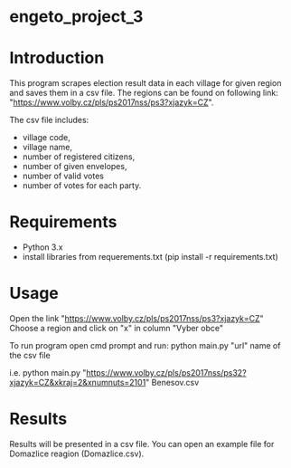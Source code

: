 # engeto_project_3

# Introduction
This program scrapes election result data in each village for given region and saves them in a csv file. The regions can be found on following link: "https://www.volby.cz/pls/ps2017nss/ps3?xjazyk=CZ".

The csv file includes:
- village code, 
- village name, 
- number of registered citizens, 
- number of given envelopes, 
- number of valid votes
- number of votes for each party.

# Requirements
- Python 3.x
- install libraries from requerements.txt (pip install -r requirements.txt)

# Usage
Open the link "https://www.volby.cz/pls/ps2017nss/ps3?xjazyk=CZ"
Choose a region and click on "x" in column "Vyber obce" 

To run program open cmd prompt and run: python main.py "url" name of the csv file

i.e. python main.py "https://www.volby.cz/pls/ps2017nss/ps32?xjazyk=CZ&xkraj=2&xnumnuts=2101" Benesov.csv

# Results 
Results will be presented in a csv file. You can open an example file for Domazlice reagion (Domazlice.csv).
